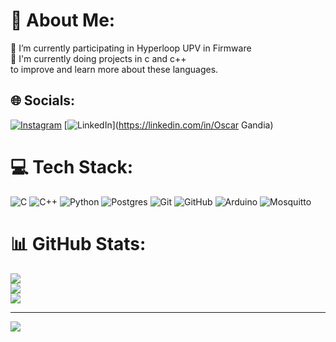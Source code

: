 # 💫 About Me:
🔭 I’m currently participating in Hyperloop UPV in Firmware<br>🌱 I'm currently doing projects in c and c++<br> to improve and learn more about these languages.<br>


## 🌐 Socials:
[![Instagram](https://img.shields.io/badge/Instagram-%23E4405F.svg?logo=Instagram&logoColor=white)](https://instagram.com/osganig) [![LinkedIn](https://img.shields.io/badge/LinkedIn-%230077B5.svg?logo=linkedin&logoColor=white)](https://linkedin.com/in/Oscar Gandia) 

# 💻 Tech Stack:
![C](https://img.shields.io/badge/c-%2300599C.svg?style=for-the-badge&logo=c&logoColor=white) ![C++](https://img.shields.io/badge/c++-%2300599C.svg?style=for-the-badge&logo=c%2B%2B&logoColor=white) ![Python](https://img.shields.io/badge/python-3670A0?style=for-the-badge&logo=python&logoColor=ffdd54) ![Postgres](https://img.shields.io/badge/postgres-%23316192.svg?style=for-the-badge&logo=postgresql&logoColor=white) ![Git](https://img.shields.io/badge/git-%23F05033.svg?style=for-the-badge&logo=git&logoColor=white) ![GitHub](https://img.shields.io/badge/github-%23121011.svg?style=for-the-badge&logo=github&logoColor=white) ![Arduino](https://img.shields.io/badge/-Arduino-00979D?style=for-the-badge&logo=Arduino&logoColor=white) ![Mosquitto](https://img.shields.io/badge/mosquitto-%233C5280.svg?style=for-the-badge&logo=eclipsemosquitto&logoColor=white)
# 📊 GitHub Stats:
![](https://github-readme-stats.vercel.app/api?username=oganigl&theme=dark&hide_border=false&include_all_commits=false&count_private=false)<br/>
![](https://github-readme-streak-stats.herokuapp.com/?user=oganigl&theme=dark&hide_border=false)<br/>
![](https://github-readme-stats.vercel.app/api/top-langs/?username=oganigl&theme=dark&hide_border=false&include_all_commits=false&count_private=false&layout=compact)

---
[![](https://visitcount.itsvg.in/api?id=oganigl&icon=0&color=0)](https://visitcount.itsvg.in)

<!-- Proudly created with GPRM ( https://gprm.itsvg.in ) -->
